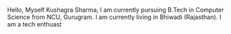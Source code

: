 Hello, Myself Kushagra Sharma, I am currently pursuing B.Tech in Computer Science from NCU, Gurugram. I am currently living in Bhiwadi (Rajasthan). I am a tech enthuast
